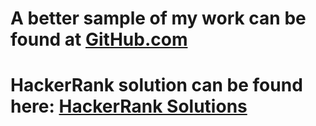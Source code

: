 # A better sample of my work can be found at [GitHub.com](https://github.com/kedarbhat/)
# HackerRank solution can be found here: [HackerRank Solutions](https://github.com/kedarbhat/HackerRank/)
